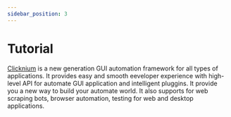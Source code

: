 ```yaml
---
sidebar_position: 3
---
```


# Tutorial
[Clicknium](https://www.clicknium.com) is a new generation GUI automation framework for all types of applications. It provides easy and smooth eeveloper experience with high-level API for automate GUI application and intelligent pluggins. It provide you a new way to build your automate world. It also supports for web scraping bots, browser automation, testing for web and desktop applications. 
